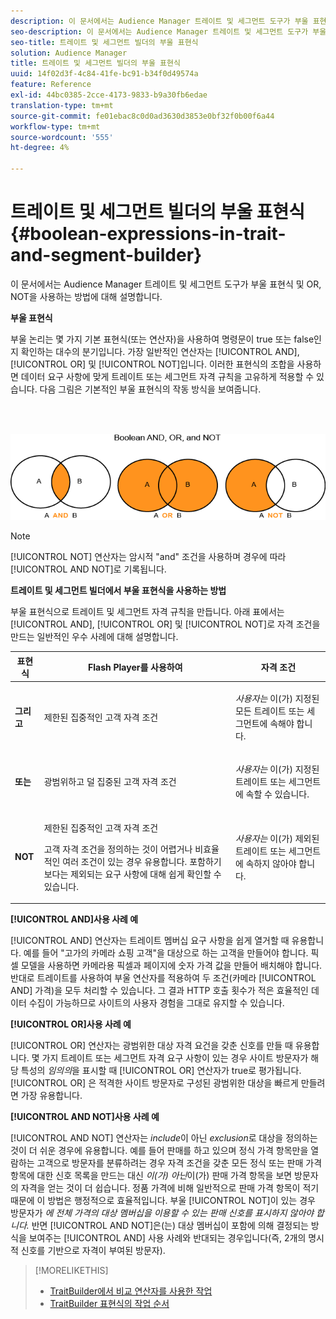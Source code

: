 ```yaml
---
description: 이 문서에서는 Audience Manager 트레이트 및 세그먼트 도구가 부울 표현식 및 OR, NOT을 사용하는 방법에 대해 설명합니다.
seo-description: 이 문서에서는 Audience Manager 트레이트 및 세그먼트 도구가 부울 표현식 및 OR, NOT을 사용하는 방법에 대해 설명합니다.
seo-title: 트레이트 및 세그먼트 빌더의 부울 표현식
solution: Audience Manager
title: 트레이트 및 세그먼트 빌더의 부울 표현식
uuid: 14f02d3f-4c84-41fe-bc91-b34f0d49574a
feature: Reference
exl-id: 44bc0385-2cce-4173-9833-b9a30fb6edae
translation-type: tm+mt
source-git-commit: fe01ebac8c0d0ad3630d3853e0bf32f0b00f6a44
workflow-type: tm+mt
source-wordcount: '555'
ht-degree: 4%

---
```


# 트레이트 및 세그먼트 빌더의 부울 표현식{#boolean-expressions-in-trait-and-segment-builder}

이 문서에서는 Audience Manager 트레이트 및 세그먼트 도구가 부울 표현식 및 OR, NOT을 사용하는 방법에 대해 설명합니다.

<!-- 

c_tb_boolean.xml

 -->

**부울 표현식**

부울 논리는 몇 가지 기본 표현식(또는 연산자)을 사용하여 명령문이 true 또는 false인지 확인하는 대수의 분기입니다. 가장 일반적인 연산자는 [!UICONTROL AND], [!UICONTROL OR] 및 [!UICONTROL NOT]입니다. 이러한 표현식의 조합을 사용하면 데이터 요구 사항에 맞게 트레이트 또는 세그먼트 자격 규칙을 고유하게 적용할 수 있습니다. 다음 그림은 기본적인 부울 표현식의 작동 방식을 보여줍니다.

<br> 

![](assets/BooleanOverview_small.png)

>[!NOTE]
>
>[!UICONTROL NOT] 연산자는 암시적 &quot;and&quot; 조건을 사용하며 경우에 따라 [!UICONTROL AND NOT]로 기록됩니다.

**트레이트 및 세그먼트 빌더에서 부울 표현식을 사용하는 방법**

부울 표현식으로 트레이트 및 세그먼트 자격 규칙을 만듭니다. 아래 표에서는 [!UICONTROL AND], [!UICONTROL OR] 및 [!UICONTROL NOT]로 자격 조건을 만드는 일반적인 우수 사례에 대해 설명합니다.

<table id="table_C762872C98F54C4A86A2F1C840A86657"> 
 <thead> 
  <tr> 
   <th colname="col1" class="entry"> 표현식 </th> 
   <th colname="col2" class="entry"> Flash Player를 사용하여 </th> 
   <th colname="col3" class="entry"> 자격 조건 </th> 
  </tr>
 </thead>
 <tbody> 
  <tr> 
   <td colname="col1"> <p><b><span class="wintitle"> 그리고</span></b> </p> </td> 
   <td colname="col2"> <p>제한된 집중적인 고객 자격 조건 </p> </td> 
   <td colname="col3"> <p><i>사용자는 </i>이(가) 지정된 모든 트레이트 또는 세그먼트에 속해야 합니다. </p> </td> 
  </tr> 
  <tr> 
   <td colname="col1"> <p><b><span class="wintitle"> 또는</span></b> </p> </td> 
   <td colname="col2"> <p>광범위하고 덜 집중된 고객 자격 조건 </p> </td> 
   <td colname="col3"> <p><i>사용자는 </i>이(가) 지정된 트레이트 또는 세그먼트에 속할 수 있습니다. </p> </td> 
  </tr> 
  <tr> 
   <td colname="col1"> <p><b><span class="wintitle"> NOT</span></b> </p> </td> 
   <td colname="col2"> <p>제한된 집중적인 고객 자격 조건 </p> <p>고객 자격 조건을 정의하는 것이 어렵거나 비효율적인 여러 조건이 있는 경우 유용합니다. 포함하기 보다는 제외되는 요구 사항에 대해 쉽게 확인할 수 있습니다. </p> </td> 
   <td colname="col3"> <p><i>사용자는 </i>이(가) 제외된 트레이트 또는 세그먼트에 속하지 않아야 합니다. </p> </td> 
  </tr> 
 </tbody> 
</table>

**[!UICONTROL AND]사용 사례 예**

[!UICONTROL AND] 연산자는 트레이트 멤버십 요구 사항을 쉽게 열거할 때 유용합니다. 예를 들어 &quot;고가의 카메라 쇼핑 고객&quot;을 대상으로 하는 고객을 만들어야 합니다. 픽셀 모델을 사용하면 카메라용 픽셀과 페이지에 숫자 가격 값을 만들어 배치해야 합니다. 반대로 트레이트를 사용하여 부울 연산자를 적용하여 두 조건(카메라 [!UICONTROL AND] 가격)을 모두 처리할 수 있습니다. 그 결과 HTTP 호출 횟수가 적은 효율적인 데이터 수집이 가능하므로 사이트의 사용자 경험을 그대로 유지할 수 있습니다.

**[!UICONTROL OR]사용 사례 예**

[!UICONTROL OR] 연산자는 광범위한 대상 자격 요건을 갖춘 신호를 만들 때 유용합니다. 몇 가지 트레이트 또는 세그먼트 자격 요구 사항이 있는 경우 사이트 방문자가 해당 특성의 *임의의*&#x200B;을 표시할 때 [!UICONTROL OR] 연산자가 true로 평가됩니다. [!UICONTROL OR] 은 적격한 사이트 방문자로 구성된 광범위한 대상을 빠르게 만들려면 가장 유용합니다.

**[!UICONTROL AND NOT]사용 사례 예**

[!UICONTROL AND NOT] 연산자는 *include*&#x200B;이 아닌 *exclusion*&#x200B;로 대상을 정의하는 것이 더 쉬운 경우에 유용합니다. 예를 들어 판매를 하고 있으며 정식 가격 항목만을 열람하는 고객으로 방문자를 분류하려는 경우 자격 조건을 갖춘 모든 정식 또는 판매 가격 항목에 대한 신호 목록을 만드는 대신 *이(가) 아닌*&#x200B;이(가) 판매 가격 항목을 보면 방문자의 자격을 얻는 것이 더 쉽습니다. 정품 가격에 비해 일반적으로 판매 가격 항목이 적기 때문에 이 방법은 행정적으로 효율적입니다. 부울 [!UICONTROL NOT]이 있는 경우 방문자가 *에 전체 가격의 대상 멤버십을 이용할 수 있는 판매 신호를 표시하지 않아야 합니다.* 반면 [!UICONTROL AND NOT]은(는) 대상 멤버십이 포함에 의해 결정되는 방식을 보여주는 [!UICONTROL AND] 사용 사례와 반대되는 경우입니다(즉, 2개의 명시적 신호를 기반으로 자격이 부여된 방문자).

>[!MORELIKETHIS]
>
>* [TraitBuilder에서 비교 연산자를 사용한 작업](../features/traits/trait-comparison-operators.md)
>* [TraitBuilder 표현식의 작업 순서](../features/traits/trait-operator-precedence.md)

